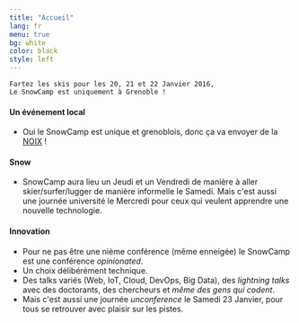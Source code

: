 ```yaml
---
title: "Accueil"
lang: fr
menu: true
bg: white
color: black
style: left
---
```


    Fartez les skis pour les 20, 21 et 22 Janvier 2016,
    Le SnowCamp est uniquement à Grenoble !

#### Un événement local
-   Oui le SnowCamp est unique et grenoblois, donc ça va envoyer de la [NOIX](http://www.aoc-noixdegrenoble.com/) !

#### Snow
-   SnowCamp aura lieu un Jeudi et un Vendredi de manière à aller skier/surfer/lugger de manière informelle le Samedi. Mais c'est aussi une journée université le Mercredi pour ceux qui veulent apprendre une nouvelle technologie.

#### Innovation
-   Pour ne pas être une nième conférence (même enneigée) le SnowCamp est une conférence *opinionated*.
-   Un choix délibérément technique.
-   Des talks variés (Web, IoT, Cloud, DevOps, Big Data), des *lightning talks* avec des doctorants, des chercheurs et *même des gens qui codent*.
-   Mais c'est aussi une journée *unconference* le Samedi 23 Janvier, pour tous se retrouver avec plaisir sur les pistes.

